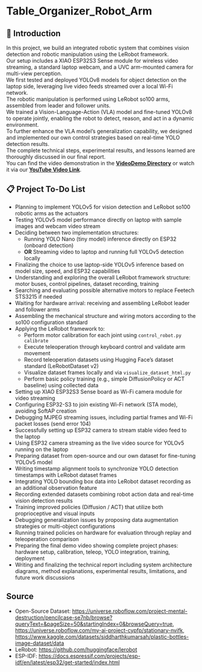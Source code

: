 # Table_Organizer_Robot_Arm
## 📖 Introduction

In this project, we build an integrated robotic system that combines vision detection and robotic manipulation using the LeRobot framework.  
Our setup includes a XIAO ESP32S3 Sense module for wireless video streaming, a standard laptop webcam, and a UVC arm-mounted camera for multi-view perception.  
We first tested and deployed YOLOv8 models for object detection on the laptop side, leveraging live video feeds streamed over a local Wi-Fi network.  
The robotic manipulation is performed using LeRobot so100 arms, assembled from leader and follower units.  
We trained a Vision-Language-Action (VLA) model and fine-tuned YOLOv8 to operate jointly, enabling the robot to detect, reason, and act in a dynamic environment.  
To further enhance the VLA model’s generalization capability, we designed and implemented our own control strategies based on real-time YOLO detection results.  
The complete technical steps, experimental results, and lessons learned are thoroughly discussed in our final report.  
You can find the video demonstration in the **[VideoDemo Directory](#insert-your-link-here)** or watch it via our **[YouTube Video Link](#insert-your-link-here)**.

## 📋 Project To-Do List

- Planning to implement YOLOv5 for vision detection and LeRobot so100 robotic arms as the actuators
- Testing YOLOv5 model performance directly on laptop with sample images and webcam video stream
- Deciding between two implementation structures:
  - Running YOLO Nano (tiny model) inference directly on ESP32 (onboard detection)
  - **OR** Streaming video to laptop and running full YOLOv5 detection locally
- Finalizing the choice to use laptop-side YOLOv5 inference based on model size, speed, and ESP32 capabilities
- Understanding and exploring the overall LeRobot framework structure: motor buses, control pipelines, dataset recording, training
- Searching and evaluating possible alternative motors to replace Feetech STS3215 if needed
- Waiting for hardware arrival: receiving and assembling LeRobot leader and follower arms
- Assembling the mechanical structure and wiring motors according to the so100 configuration standard
- Applying the LeRobot framework to:
  - Perform motor calibration for each joint using `control_robot.py calibrate`
  - Execute teleoperation through keyboard control and validate arm movement
  - Record teleoperation datasets using Hugging Face’s dataset standard (LeRobotDataset v2)
  - Visualize dataset frames locally and via `visualize_dataset_html.py`
  - Perform basic policy training (e.g., simple DiffusionPolicy or ACT baseline) using collected data
- Setting up XIAO ESP32S3 Sense board as Wi-Fi camera module for video streaming
- Configuring ESP32-S3 to join existing Wi-Fi network (STA mode), avoiding SoftAP creation
- Debugging MJPEG streaming issues, including partial frames and Wi-Fi packet losses (send error 104)
- Successfully setting up ESP32 camera to stream stable video feed to the laptop
- Using ESP32 camera streaming as the live video source for YOLOv5 running on the laptop
- Preparing dataset from open-source and our own dataset for fine-tuning YOLOv5 model
- Writing timestamp alignment tools to synchronize YOLO detection timestamps with LeRobot dataset frames
- Integrating YOLO bounding box data into LeRobot dataset recording as an additional observation feature
- Recording extended datasets combining robot action data and real-time vision detection results
- Training improved policies (Diffusion / ACT) that utilize both proprioceptive and visual inputs
- Debugging generalization issues by proposing data augmentation strategies or multi-object configurations
- Running trained policies on hardware for evaluation through replay and teleoperation comparison
- Preparing the final demo video showing complete project phases: hardware setup, calibration, teleop, YOLO integration, training, deployment
- Writing and finalizing the technical report including system architecture diagrams, method explanations, experimental results, limitations, and future work discussions

## Source
- Open-Source Dataset: https://universe.roboflow.com/project-mental-destruction/pencilcase-se7nb/browse?queryText=&pageSize=50&startingIndex=0&browseQuery=true, https://universe.roboflow.com/my-ai-project-cypfp/stationary-nvifk, https://www.kaggle.com/datasets/siddharthkumarsah/plastic-bottles-image-dataset/data
- LeRobot: https://github.com/huggingface/lerobot
- ESP-IDF: https://docs.espressif.com/projects/esp-idf/en/latest/esp32/get-started/index.html